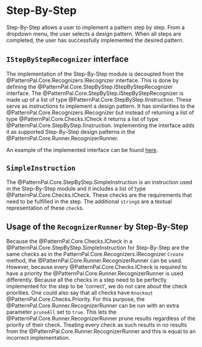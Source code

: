 # Step-By-Step
Step-By-Step allows a user to implement a pattern step by step. From a dropdown menu, the user selects a design pattern.
When all steps are completed, the user has successfully implemented the desired pattern.

## `IStepByStepRecognizer` interface
The implementation of the Step-By-Step module is decoupled from the @PatternPal.Core.Recognizers.IRecognizer interface. This is done
by defining the @PatternPal.Core.StepByStep.IStepByStepRecognizer interface. The @PatternPal.Core.StepByStep.IStepByStepRecognizer is made up of a list of type @PatternPal.Core.StepByStep.IInstruction. These
serve as instructions to implement a design pattern. It has similarities to the @PatternPal.Core.Recognizers.IRecognizer but instead of
returning a list of type @PatternPal.Core.Checks.ICheck it returns a list of type @PatternPal.Core.StepByStep.IInstruction. Implementing
the interface adds it as supported Step-By-Step design patterns in the @PatternPal.Core.Runner.RecognizerRunner.  

An example of the implemented interface can be found [here](~/dev/stepbystep/guides/implement_an_instructionset.md).

## `SimpleInstruction`
The @PatternPal.Core.StepByStep.SimpleInstruction is an instruction used in the Step-By-Step module and it includes a list of type 
@PatternPal.Core.Checks.ICheck. These checks are the requirements that need to be fulfilled in the step. The additional `string`s are 
a textual representation of these `check`s. 

## Usage of the `RecognizerRunner` by Step-By-Step
Because the @PatternPal.Core.Checks.ICheck in a @PatternPal.Core.StepByStep.SimpleInstruction for Step-By-Step are the same checks as in 
the PatternPal.Core.Recognizers.IRecognizer `Create` method, the @PatternPal.Core.Runner.RecognizerRunner can be used. However, because
every @PatternPal.Core.Checks.ICheck is required to have a priority the @PatternPal.Core.Runner.RecognizerRunner is used differently. 
Because all the checks in a step need to be perfectly implemented for the step to be 'correct', we do not care about the check priorities.
One could also say that all checks have `Knockout` @PatternPal.Core.Checks.Priority. For this purpose, the @PatternPal.Core.Runner.RecognizerRunner 
can be run with an extra parameter `pruneAll` set to `true`. This lets the @PatternPal.Core.Runner.RecognizerRunner prune results regardless of the 
priority of their check. Treating every check as such results in no results from the @PatternPal.Core.Runner.RecognizerRunner and this is equal
to an incorrect implementation. 
